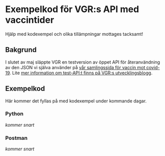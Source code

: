 # Exempelkod för VGR:s API med vaccintider

Hjälp med kodexempel och olika tillämpningar mottages tacksamt!

## Bakgrund
I slutet av maj släppte VGR en testversion av öppet API för återanvändning av den JSON vi själva använder 
på [vår samlingssida för vaccin mot covid-19](https://www.vgregion.se/ov/vaccinationstider/bokningsbara-tider/). 
Lite [mer information om test-API:t finns på VGR:s utvecklingsblogg](https://vgrblogg.se/utveckling/2021/05/27/hjalp-vgr-testa-vart-api-med-oppna-vaccintider/).

## Exempelkod
Här kommer det fyllas på med kodexempel under kommande dagar.

### Python
*kommer snart*

### Postman
*kommer snart*
